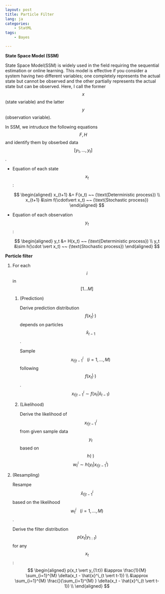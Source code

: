 ```yaml
---
layout: post
title: Particle Filter
lang: ja
categories:
    - StatML
tags:
    - Bayes

---
```




**State Space Model (SSM)**

State Space Model(SSM) is widely used in the field requiring the sequential estimation or online learning.
This model is effective if you consider a system having two different variables; one completely represents the actual state but cannot be observed and the other partially represents the actual state but can be observed. Here, I call the former $$x$$ (state variable) and the latter $$y$$ (observation variable).

In SSM, we intruduce the following equations $$F, H$$ and identify them by obserbed data $$[y_1, \dots, y_t]$$.

- Equation of each state $$x_t$$ : 

  $$
  \begin{aligned}
  x_{t+1} &= F(x_t) ~~ (\text{Deterministic process}) \\
  x_{t+1} &\sim f(\cdot\vert x_t) ~~ (\text{Stochastic process}) 
  \end{aligned}
  $$

- Equation of each observation $$y_t$$ :

  $$
  \begin{aligned}
  y_t &= H(x_t) ~~ (\text{Deterministic process}) \\
  y_t &\sim h(\cdot \vert x_t) ~~ (\text{Stochastic process}) 
  \end{aligned}
  $$



**Perticle filter**


1. For each $$i$$ in $$[1 … M]$$

   1. (Prediction)

      Derive prediction distribution $$f(x_t \vert \cdot)$$ depends on particles $$\hat{x}_{t-1}$$.

      Sample $$x^{i}_{t \vert t-1} ~~~ (i = 1, \dots, M)$$ following $$f(x_t \vert \cdot)$$.
      $$
      x^{i}_{t \vert t-1} \sim f(x_t \vert \hat{x}_{t-1})
      $$
      

   2. (Likelihood)

      Derive the likelihood of $$x^i_{t \vert t-1}$$ from given sample data $$y_t$$ based on $$h(\cdot)$$
      $$
      w^i_t \sim h(y_t \vert x^i_{t \vert t-1})
      $$
      

2. (Resampling)

   Resampe $$\hat{x}^i_{t \vert t-1}$$ based on the likelihood $$w^i_t ~~~ (i=1,\dots,M)$$ .

   Derive the filter distribution $$p(x_t \vert y_{1:t})$$ for any $$x_t$$:
   $$
   \begin{aligned}
   p(x_t \vert y_{1:t}) 
   &\approx \frac{1}{M} \sum_{i=1}^{M} \delta(x_t - \hat{x}^i_{t \vert t-1}) \\
   &\approx \sum_{i=1}^{M} \frac{}{\sum_{i=1}^{M} } \delta(x_t - \hat{x}^i_{t \vert t-1}) \\
   \end{aligned}
   $$
   



